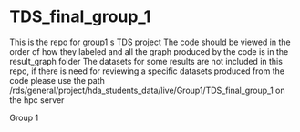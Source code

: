 # TDS_final_group_1

This is the repo for group1's TDS project
The code should be viewed in the order of how they labeled and all the graph produced by the code is in the result_graph folder
The datasets for some results are not included in this repo, if there is need for reviewing a specific datasets produced from the code
please use the path /rds/general/project/hda_students_data/live/Group1/TDS_final_group_1 on the hpc server

Group 1
